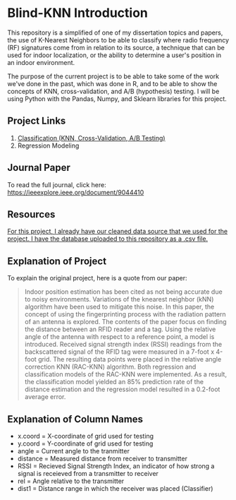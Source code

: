 # Blind-KNN Introduction

This repository is a simplified of one of my dissertation topics and papers, the use of K-Nearest Neighbors to be able to classify where radio frequency (RF) signatures come from in relation to its source, a technique that can be used for indoor localization, or the ability to determine a user's position in an indoor environment. 

The purpose of the current project is to be able to take some of the work we've done in the past, which was done in R, and to be able to show the concepts of KNN, cross-validation, and A/B (hypothesis) testing. I will be using Python with the Pandas, Numpy, and Sklearn libraries for this project.

## Project Links
1. [Classification (KNN, Cross-Validation, A/B Testing)](https://github.com/inm2/Blind-KNN/blob/main/KNN%20Classification.ipynb)
2. Regression Modeling

## Journal Paper
To read the full journal, click here: https://ieeexplore.ieee.org/document/9044410

## Resources
[For this project, I already have our cleaned data source that we used for the project. I have the database uploaded to this repository as a .csv file.](https://github.com/inm2/Blind-KNN/blob/main/KnnData2.csv) 

## Explanation of Project

To explain the original project, here is a quote from our paper:

> Indoor position estimation has been cited as not being accurate due to noisy environments. Variations of the knearest neighbor (kNN) algorithm have been used to mitigate this noise. In this paper, the concept of using the fingerprinting process with the radiation pattern of an antenna is explored. The contents of the paper focus on finding the distance between an RFID reader and a tag. Using the relative angle of the antenna with respect to a reference point, a model is introduced. Received signal strength index (RSSI) readings from the backscattered signal of the RFID tag were measured in a 7-foot x 4-foot grid. The resulting data points were placed in the relative angle correction KNN (RAC-KNN) algorithm. Both regression and classification models of the RAC-KNN were implemented. As a result, the classification model yielded an 85% prediction rate of the distance estimation and the regression model resulted in a 0.2-foot average error.

## Explanation of Column Names
- x.coord = X-coordinate of grid used for testing  
- y.coord = Y-coordinate of grid used for testing  
- angle =  Current angle to the tranmitter  
- distance = Measured distance from receiver to transmitter   
- RSSI = Recieved Signal Strength Index, an indicator of how strong a signal is receieved from a transmitter to receiver  
- rel = Angle relative to the transmitter  
- dist1 = Distance range in which the receiver was placed (Classifier)  


